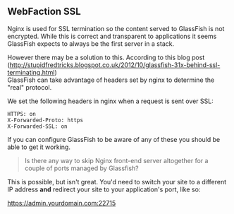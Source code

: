 WebFaction SSL
--------------

Nginx is used for SSL termination so the content served to GlassFish
is not encrypted. While this is correct and transparent to
applications it seems GlassFish expects to always be the first server
in a stack.

However there may be a solution to this.  According to this blog post    
(http://stupidfredtricks.blogspot.co.uk/2012/10/glassfish-31x-behind-ssl-terminating.html)    
GlassFish can take advantage of headers set by nginx to determine the
"real" protocol.

We set the following headers in nginx when a request is sent over SSL:

~~~~
HTTPS: on
X-Forwarded-Proto: https
X-Forwarded-SSL: on
~~~~

If you can configure GlassFish to be aware of any of these you should
be able to get it working.

> Is there any way to skip Nginx front-end server
> altogether for a couple of ports managed by Glassfish?

This is possible, but isn't great. You'd need to switch your site to a
different IP address **and** redirect your site to your application's
port, like so:

https://admin.yourdomain.com:22715
